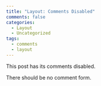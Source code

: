 ```yaml
---
title: "Layout: Comments Disabled"
comments: false
categories:
  - Layout
  - Uncategorized
tags:
  - comments
  - layout
---
```


This post has its comments disabled.

There should be no comment form.